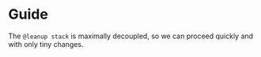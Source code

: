 <h1>Guide</h1>

The `@leanup stack` is maximally decoupled, so we can proceed quickly and with only tiny changes.
